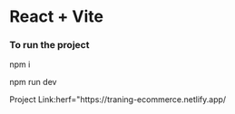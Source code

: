 # React + Vite

<h3>To run the project</h3>
<p>npm i</p>
<p>npm run dev</p>
<p>Project Link:herf="https://traning-ecommerce.netlify.app/</p>
